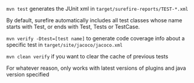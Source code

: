 `mvn test` generates the JUnit xml in `target/surefire-reports/TEST-*.xml`

By default, surefire automatically includes all test classes whose name starts with Test, or ends with Test, Tests or TestCase.

`mvn verify -Dtest=[test name]` to generate code coverage info about a specific test in `target/site/jacoco/jacoco.xml`

`mvn clean verify` if you want to clear the cache of previous tests

For whatever reason, only works with latest versions of plugins and java version specified
